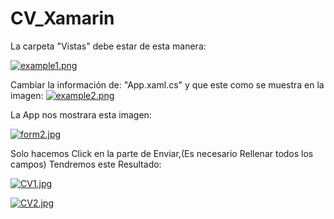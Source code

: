 # CV_Xamarin

La carpeta "Vistas" debe estar de esta manera:                  

[![example1.png](https://i.postimg.cc/9fh0YLFL/example1.png)](https://postimg.cc/YvdtpfFF)




Cambiar la información de: "App.xaml.cs" y que este como se muestra en la imagen:
[![example2.png](https://i.postimg.cc/tRZ1yZft/example2.png)](https://postimg.cc/6TK6f3By)


La App nos mostrara esta imagen:          

[![form2.jpg](https://i.postimg.cc/W1MgVFdf/form2.jpg)](https://postimg.cc/sMgv929p)

Solo hacemos Click en la parte de Enviar,(Es necesario Rellenar todos los campos)
Tendremos este Resultado:

[![CV1.jpg](https://i.postimg.cc/s25QFv2D/CV1.jpg)](https://postimg.cc/3yJJmrpP)

[![CV2.jpg](https://i.postimg.cc/v801dRG9/CV2.jpg)](https://postimg.cc/6TG6dm25)
